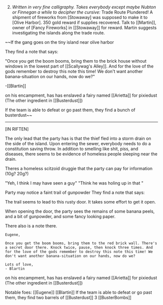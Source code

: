2. *Written in very fine calligraphy. Takes everybody except maybe Nubton or Finnegan a while to decipher the cursive:*
	Trade Route Plundered! A shipment of fireworks from [Stowaway] was supposed to make it to [Olive Harbor]. 350 gold reward if supplies recovered. Talk to [[Martin]], owner of [Fancy Fireworks] in [[Stowaway]] for reward. Martin suggests investigating the islands along the trade route.

~~If the gang goes on the tiny island near olive harbor

They find a note that says:

"Once you get the boom booms, bring them to the brick house without windows in the lowest part of [[Scallywag's Alley]]. And for the love of the gods remember to destroy this note this time! We don't want another banana-situation on our hands, now do we?"

-[[Blartin]]

on his encampment, has has enslaved a fairy named [[Arietta]] for pixiedust (The other ingredient in [[Busterdust]])

If the team is able to defeat or go past them, they find a bunch of busterdust~~

___
[IN RIFTEN]

The only lead that the party has is that the thief fled into a storm drain on the side of the island.
Upon entering the sewer, everybody needs to do a constitution saving throw. In addition to smelling like shit, piss, and diseases, there seems to be evidence of homeless people sleeping near the drain.

Theres a homeless scitzoid druggie that the party can pay for information (10g? 20g?)

"Yeh, I think I may have seen a guy"
"Think he was holing up in that "


Party may notice a faint trail of gunpowder
They find a note that says:

The trail seems to lead to this rusty door. It takes some effort to get it open.

When opening the door, the party sees the remains of some banana peels, and a bit of gunpowder, and some fancy looking paper.

There also is a note there.

~~~
Eugene,

Once you get the boom booms, bring them to the red brick wall. There's a secret door there. Knock twice, pause, then knock three times. And for the love of the gods remember to destroy this note this time! We don't want another banana-situation on our hands, now do we?

Lots of love,
- Blartin
~~~

on his encampment, has has enslaved a fairy named [[Arietta]] for pixiedust (The other ingredient in [[Busterdust]])


Notable foes:
[[Eugene]]
[[Blartin]]
If the team is able to defeat or go past them, they find two barrels of [[Busterdust]]
3 [[BusterBombs]]
